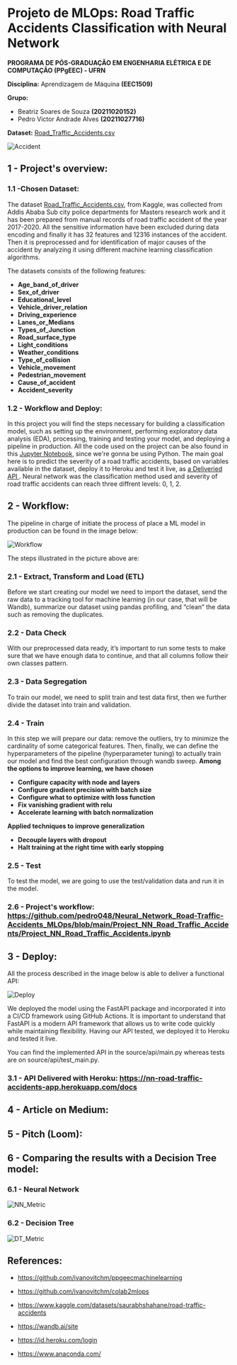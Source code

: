 # Projeto de MLOps: Road Traffic Accidents Classification with Neural Network

**PROGRAMA DE PÓS-GRADUAÇÃO EM ENGENHARIA ELÉTRICA E DE COMPUTAÇÃO (PPgEEC) - UFRN**

**Disciplina:** Aprendizagem de Máquina **(EEC1509)**

**Grupo:** 

*   Beatriz Soares de Souza **(20211020152)**
*   Pedro Victor Andrade Alves **(20211027716)**

**Dataset:** [Road_Traffic_Accidents.csv](https://www.kaggle.com/datasets/saurabhshahane/road-traffic-accidents)

![Accident](https://lh3.googleusercontent.com/pw/AM-JKLX-DKD3hwss7RQ3TLRC_oSKvfWMLhhHUMbxTJWDe1PzV21gBNnqM_FYzzrRCiI8FhHjEc2UhXIKvLIK2xfGaEsxEo2Gna6wfbygyNULPBglcEt8wwNKM0Nt_y-t3TMMdnWKXJgkq7vbnlzU9HkW2gL8=w500-h320-no?authuser=0)

## 1 - Project's overview:

### 1.1 -Chosen Dataset:

The dataset [Road_Traffic_Accidents.csv](https://www.kaggle.com/datasets/saurabhshahane/road-traffic-accidents), from Kaggle, was collected from Addis Ababa Sub city police departments for Masters research work and it has been prepared from manual records of road traffic accident of the year 2017-2020. All the sensitive information have been excluded during data encoding and finally it has 32 features and 12316 instances of the accident. Then it is preprocessed and for identification of major causes of the accident by analyzing it using different machine learning classification algorithms.

The datasets consists of the following features:

- **Age_band_of_driver**
- **Sex_of_driver**
- **Educational_level**
- **Vehicle_driver_relation**
- **Driving_experience**
- **Lanes_or_Medians**
- **Types_of_Junction**
- **Road_surface_type**
- **Light_conditions**
- **Weather_conditions**
- **Type_of_collision**
- **Vehicle_movement**
- **Pedestrian_movement**
- **Cause_of_accident**
- **Accident_severity**

### 1.2 - Workflow and Deploy:

In this project you will find the steps necessary for building a classification model, such as setting up the environment, performing exploratory data analysis (EDA), processing, training and testing your model, and deploying a pipeline in production. All the code used on the project can be also found in this [Jupyter Notebook](https://github.com/pedro048/Neural_Network_Road-Traffic-Accidents_MLOps/blob/main/Project_NN_Road_Traffic_Accidents/Project_NN_Road_Traffic_Accidents.ipynb), since we're gonna be using Python. The main goal here is to predict the severity of a road traffic accidents, based on variables available in the dataset, deploy it to Heroku and test it live, as [a Deliveried API ](https://nn-road-traffic-accidents-app.herokuapp.com/docs). Neural network was the classification method used and severity of road traffic accidents can reach three diffrent levels: 0, 1, 2.


## 2 - Workflow:

The pipeline in charge of initiate the process of place a ML model in production can be found in the image below:

![Workflow](https://lh3.googleusercontent.com/pw/AM-JKLUCw27d6nW0YYrq-zIshMFLMSbCssGxQtNiQMwzxGu7W83kIgmfWlg75IKaNCCDuIB2Dk2ZTGLfEyvDt-AsW3F9m_MIVMlJoBPomkgBolc3WuSYvM2E3uFNDtcFgwhNE-dj1EcEMTtkhi8qmqBzvv9H=w1496-h948-no?authuser=0)

The steps illustrated in the picture above are:

### **2.1 - Extract, Transform and Load (ETL)**

Before we start creating our model we need to import the dataset, send the raw data to a tracking tool for machine learning (in our case, that will be Wandb), summarize our dataset using pandas profiling, and “clean” the data such as removing the duplicates.

### **2.2 -  Data Check**

With our preprocessed data ready, it’s important to run some tests to make sure that we have enough data to continue, and that all columns follow their own classes pattern.

### **2.3 - Data Segregation**

To train our model, we need to split train and test data first, then we further divide the dataset into train and validation.

### **2.4 - Train**

In this step we will prepare our data: remove the outliers, try to minimize the cardinality of some categorical features. Then, finally, we can define the hyperparameters of the pipeline (hyperparameter tuning) to actually train our model and find the best configuration through wandb sweep. **Among the options to improve learning, we have chosen**

  - **Configure capacity with node and layers**
  - **Configure gradient precision with batch size**
  - **Configure what to optimize with loss function**
  - **Fix vanishing gradient with relu**
  - **Accelerate learning with batch normalization**
  
**Applied techniques to improve generalization**

  - **Decouple layers with dropout**
  - **Halt training at the right time with early stopping**


### **2.5 - Test**

To test the model, we are going to use the test/validation data and run it in the model.

### **2.6 - Project's workflow:** https://github.com/pedro048/Neural_Network_Road-Traffic-Accidents_MLOps/blob/main/Project_NN_Road_Traffic_Accidents/Project_NN_Road_Traffic_Accidents.ipynb 

## 3 - Deploy:

All the process described in the image below is able to deliver a functional API:

![Deploy](https://lh3.googleusercontent.com/pw/AM-JKLXlXm09RhjF_hoHXWz4MhCFU9jF4VKlJr1OIcSinD0itYVclc8fJdRqTA6ECoBKcX7QLT8Ln8tRukszIyxMZIr_Y75nUxSp9DtY-xYXFHyVoDy6fSXCY_lU2mgjAqqdGL4lYrFOwsC22Eh9Tx55JgHz=w1598-h949-no?authuser=0)

We deployed the model using the FastAPI package and incorporated it into a CI/CD framework using GitHub Actions. It is important to understand that FastAPI is a modern API framework that allows us to write code quickly while maintaining flexibility. Having our API tested, we deployed it to Heroku and tested it live.

You can find the implemented API in the source/api/main.py whereas tests are on source/api/test_main.py.

### **3.1 - API Delivered with Heroku:** https://nn-road-traffic-accidents-app.herokuapp.com/docs

## **4 - Article on Medium**:

## **5 - Pitch (Loom)**:

## **6 - Comparing the results with a Decision Tree model**:

### **6.1 - Neural Network**

![NN_Metric](https://lh3.googleusercontent.com/pw/AM-JKLX4qyNjIcznycOeqAkHjAca9ZY5RzxM5j93NV_huCIWDhIAW-uBvEG9sKDtQU8gRX3CPibBT6Ub_4ZeHs9fdhOYoiQz9JDgE-FxpMAP3jUriq2Zo3NokRhR_T4OApdXxikQNo3CLHvk7_8MWJIUJJyu=w1805-h948-no?authuser=0)

### **6.2 - Decision Tree**

![DT_Metric](https://lh3.googleusercontent.com/pw/AM-JKLW6KKIS-QqDNPc1rXQKDgykKNzcIcwovdvhPeEjnymGjPh5EGvLx3iRxNvnYPxjQJWsw9rFu9v80Pj1IpoHnwRcy6JwkoM1W1oRJTaOG9Vm8FpckQBmpVLscCJfNFrSPBz6kuscstygv_sGX5eVDoYD=w1805-h948-no?authuser=0)

## References:

- https://github.com/ivanovitchm/ppgeecmachinelearning

- https://github.com/ivanovitchm/colab2mlops

- https://www.kaggle.com/datasets/saurabhshahane/road-traffic-accidents

- https://wandb.ai/site

- https://id.heroku.com/login

- https://www.anaconda.com/
